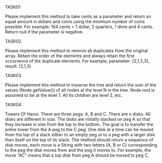 TASK01

Please implement this method to take cents as a parameter and return an equal amount in dollars and coins using the minimum number of coins possible. For example: 164 cents = 1 dollar, 2 quarters, 1 dime and 4 cents. Return null if the parameter is negative.

TASK02

Please implement this method to remove all duplicates from the original array. Retain the order of the elements and always retain the first occurrence of the duplicate elements. For example, parameter: {2,1,2,3}, result: {2,1,3}

TASK03

Please implement this method to traverse the tree and return the sum of the values (Node.getValue()) of all nodes at the level N in the tree. Node root is assumed to be at the level 1. All its children are level 2, etc.

TASK04

Towers Of Hanoi.
There are three pegs: A, B and C. There are n disks. All disks are different in size. The disks are initially stacked on peg A so that they increase in size from the top to the bottom. The goal is to transfer the entire tower from the A peg to the C peg. One disk at a time can be moved from the top of a stack either to an empty peg or to a peg with a larger disk than itself on the top of its stack. The method should return a sequence of disk moves, each move is a String with two letters (A, B or C) corresponding to the peg the disk moves from and the peg it moves to. For example, the move "AC" means that a top disk from peg A should be moved to peg C.
 

